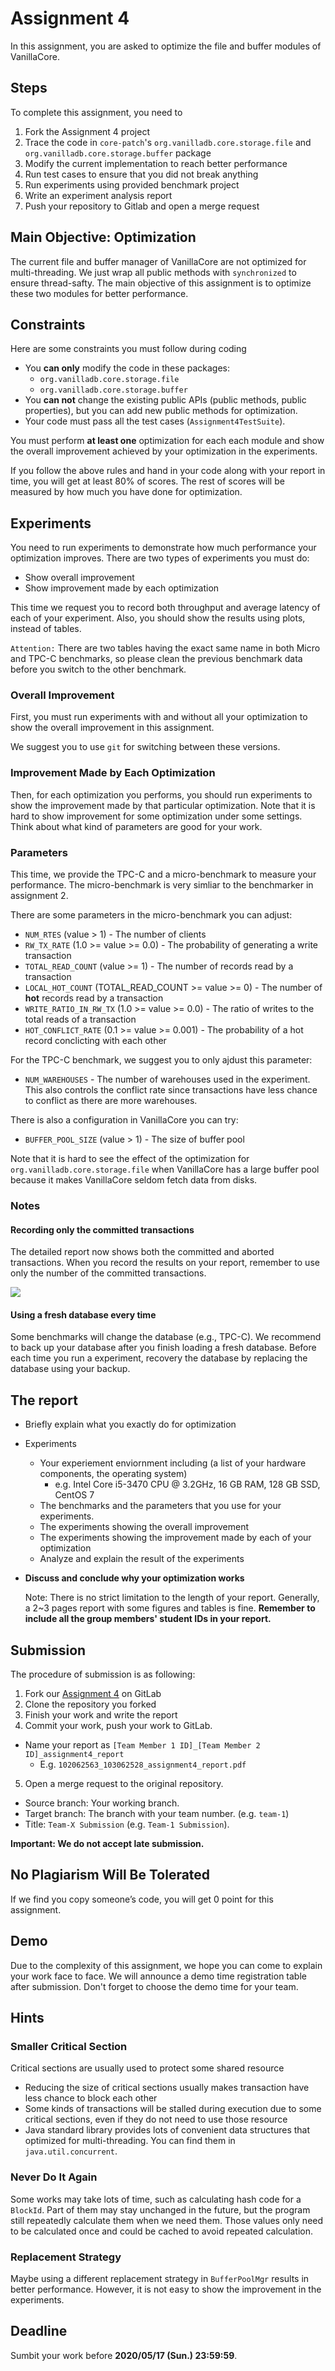 # Assignment 4

In this assignment, you are asked to optimize the file and buffer modules of VanillaCore.

## Steps

To complete this assignment, you need to

1. Fork the Assignment 4 project
2. Trace the code in `core-patch`'s `org.vanilladb.core.storage.file` and `org.vanilladb.core.storage.buffer` package
3. Modify the current implementation to reach better performance
4. Run test cases to ensure that you did not break anything
5. Run experiments using provided benchmark project
6. Write an experiment analysis report
7. Push your repository to Gitlab and open a merge request

## Main Objective: Optimization

The current file and buffer manager of VanillaCore are not optimized for multi-threading. We just wrap all public methods with `synchronized` to ensure thread-safty. The main objective of this assignment is to optimize these two modules for better performance.

## Constraints

Here are some constraints you must follow during coding

- You **can only** modify the code in these packages:
  - `org.vanilladb.core.storage.file`
  - `org.vanilladb.core.storage.buffer`
- You **can not** change the existing public APIs (public methods, public properties), but you can add new public methods for optimization.
- Your code must pass all the test cases (`Assignment4TestSuite`).

You must perform **at least one** optimization for each each module and show the overall improvement achieved by your optimization in the experiments.

If you follow the above rules and hand in your code along with your report in time, you will get at least 80% of scores. The rest of scores will be measured by how much you have done for optimization.

## Experiments

You need to run experiments to demonstrate how much performance your optimization improves. There are two types of experiments you must do:

- Show overall improvement
- Show improvement made by each optimization

This time we request you to record both throughput and average latency of each of your experiment. Also, you should show the results using plots, instead of tables.

`Attention:`
There are two tables having the exact same name in both Micro and TPC-C benchmarks, so please clean the previous benchmark data before you switch to the other benchmark.

### Overall Improvement

First, you must run experiments with and without all your optimization to show the overall improvement in this assignment.

We suggest you to use `git` for switching between these versions.

### Improvement Made by Each Optimization

Then, for each optimization you performs, you should run experiments to show the improvement made by that particular optimization. Note that it is hard to show improvement for some optimization under some settings. Think about what kind of parameters are good for your work.

### Parameters

This time, we provide the TPC-C and a micro-benchmark to measure your performance. The micro-benchmark is very simliar to the benchmarker in assignment 2.

There are some parameters in the micro-benchmark you can adjust:

- `NUM_RTES` (value > 1) - The number of clients
- `RW_TX_RATE` (1.0 >= value >= 0.0) - The probability of generating a write transaction
- `TOTAL_READ_COUNT` (value >= 1) - The number of records read by a transaction
- `LOCAL_HOT_COUNT` (TOTAL_READ_COUNT >= value >= 0) - The number of **hot** records read by a transaction
- `WRITE_RATIO_IN_RW_TX` (1.0 >= value >= 0.0) - The ratio of writes to the total reads of a transaction
- `HOT_CONFLICT_RATE` (0.1 >= value >= 0.001) - The probability of a hot record conclicting with each other

For the TPC-C benchmark, we suggest you to only ajdust this parameter:

- `NUM_WAREHOUSES` - The number of warehouses used in the experiment. This also controls the conflict rate since transactions have less chance to conflict as there are more warehouses.

There is also a configuration in VanillaCore you can try:

- `BUFFER_POOL_SIZE` (value > 1) - The size of buffer pool

Note that it is hard to see the effect of the optimization for `org.vanilladb.core.storage.file` when VanillaCore has a large buffer pool because it makes VanillaCore seldom fetch data from disks.

### Notes

#### Recording only the committed transactions

The detailed report now shows both the committed and aborted transactions. When you record the results on your report, remember to use only the number of the committed transactions.

<img src="images/001.png" />

#### Using a fresh database every time

Some benchmarks will change the database (e.g., TPC-C). We recommend to back up your database after you finish loading a fresh database. Before each time you run a experiment, recovery the database by replacing the database using your backup.

## The report

- Briefly explain what you exactly do for optimization
- Experiments
  - Your experiement enviornment including (a list of your hardware components, the operating system)
    - e.g. Intel Core i5-3470 CPU @ 3.2GHz, 16 GB RAM, 128 GB SSD, CentOS 7
  - The benchmarks and the parameters that you use for your experiments.
  - The experiments showing the overall improvement
  - The experiments showing the improvement made by each of your optimization
  - Analyze and explain the result of the experiments
- **Discuss and conclude why your optimization works**

	Note: There is no strict limitation to the length of your report. Generally, a 2~3 pages report with some figures and tables is fine. **Remember to include all the group members' student IDs in your report.**


## Submission

The procedure of submission is as following:

1. Fork our [Assignment 4](https://shwu10.cs.nthu.edu.tw/courses/databases/2020-spring/db20-assignment-4) on GitLab
2. Clone the repository you forked
3. Finish your work and write the report
4. Commit your work, push your work to GitLab.
  - Name your report as `[Team Member 1 ID]_[Team Member 2 ID]_assignment4_report`
    - E.g. `102062563_103062528_assignment4_report.pdf`
5. Open a merge request to the original repository.
  - Source branch: Your working branch.
  - Target branch: The branch with your team number. (e.g. `team-1`)
  - Title: `Team-X Submission` (e.g. `Team-1 Submission`).

**Important: We do not accept late submission.**

## No Plagiarism Will Be Tolerated

If we find you copy someone’s code, you will get 0 point for this assignment.

## Demo

Due to the complexity of this assignment, we hope you can come to explain your work face to face. We will announce a demo time registration table after submission. Don't forget to choose the demo time for your team.

## Hints

### Smaller Critical Section

Critical sections are usually used to protect some shared resource

- Reducing the size of critical sections usually makes transaction have less chance to block each other
- Some kinds of transactions will be stalled during execution due to some critical sections, even if they do not need to use those resource
- Java standard library provides lots of convenient data structures that optimized for multi-threading. You can find them in `java.util.concurrent`.

### Never Do It Again

Some works may take lots of time, such as calculating hash code for a `BlockId`. Part of them may stay unchanged in the future, but the program still repeatedly calculate them when we need them. Those values only need to be calculated once and could be cached to avoid repeated calculation.

### Replacement Strategy

Maybe using a different replacement strategy in `BufferPoolMgr` results in better performance. However, it is not easy to show the improvement in the experiments.

## Deadline

Sumbit your work before **2020/05/17 (Sun.) 23:59:59**.
